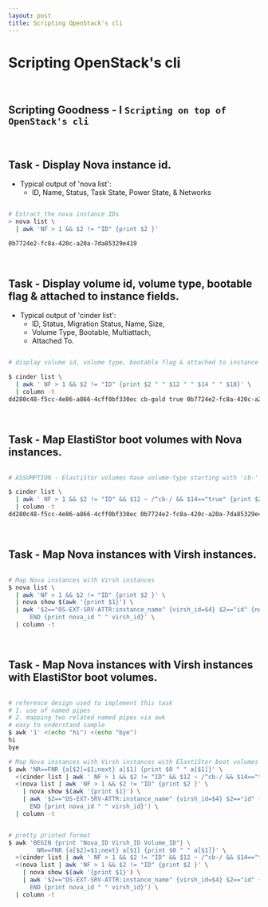 ```yaml
---
layout: post
title: Scripting OpenStack's cli
---
```


# Scripting OpenStack's cli

<br />

## Scripting Goodness - I ```Scripting on top of OpenStack's cli```

<br />

## Task - Display Nova instance id.

- Typical output of 'nova list':
  - ID, Name, Status, Task State, Power State, & Networks

```bash

# Extract the nova instance IDs
> nova list \
  | awk 'NF > 1 && $2 != "ID" {print $2 }'

0b7724e2-fc8a-420c-a20a-7da85329e419
```

<br />

## Task - Display volume id, volume type, bootable flag & attached to instance fields.

- Typical output of 'cinder list':
  - ID, Status, Migration Status, Name, Size,
  - Volume Type, Bootable, Multiattach,
  - Attached To.

```bash

# display volume id, volume type, bootable flag & attached to instance

$ cinder list \
  | awk ' NF > 1 && $2 != "ID" {print $2 " " $12 " " $14 " " $18}' \
  | column -t
dd280c48-f5cc-4e86-a866-4cff0bf330ec cb-gold true 0b7724e2-fc8a-420c-a20a-7da85329e419
```

<br />

## Task - Map ElastiStor boot volumes with Nova instances.

```bash

# ASSUMPTION - ElastiStor volumes have volume-type starting with 'cb-'

$ cinder list \
  | awk ' NF > 1 && $2 != "ID" && $12 ~ /^cb-/ && $14=="true" {print $2 " " $18}' \
  | column -t
dd280c48-f5cc-4e86-a866-4cff0bf330ec 0b7724e2-fc8a-420c-a20a-7da85329e419
```

<br />

## Task - Map Nova instances with Virsh instances.

```bash

# Map Nova instances with Virsh instances
$ nova list \
  | awk 'NF > 1 && $2 != "ID" {print $2 }' \
  | nova show $(awk '{print $1}') \
  | awk '$2=="OS-EXT-SRV-ATTR:instance_name" {virsh_id=$4} $2=="id" {nova_id=$4} \
      END {print nova_id " " virsh_id}' \
  | column -t
```

<br />

## Task - Map Nova instances with Virsh instances with ElastiStor boot volumes.

```bash

# reference design used to implement this task
# 1. use of named pipes
# 2. mapping two related named pipes via awk
# easy to understand sample
$ awk '1' <(echo "hi") <(echo "bye")
hi
bye

# Map Nova instances with Virsh instances with ElastiStor boot volumes
$ awk 'NR==FNR {a[$2]=$1;next} a[$1] {print $0 " " a[$1]}' \
  <(cinder list | awk ' NF > 1 && $2 != "ID" && $12 ~ /^cb-/ && $14=="true" {print $2 " " $18}') \
  <(nova list | awk 'NF > 1 && $2 != "ID" {print $2 }' \
    | nova show $(awk '{print $1}') \
    | awk '$2=="OS-EXT-SRV-ATTR:instance_name" {virsh_id=$4} $2=="id" {nova_id=$4} \
      END {print nova_id " " virsh_id}') \
  | column -t


# pretty printed format
$ awk 'BEGIN {print "Nova_ID Virsh_ID Volume_ID"} \
        NR==FNR {a[$2]=$1;next} a[$1] {print $0 " " a[$1]}' \
  <(cinder list | awk ' NF > 1 && $2 != "ID" && $12 ~ /^cb-/ && $14=="true" {print $2 " " $18}') \
  <(nova list | awk 'NF > 1 && $2 != "ID" {print $2 }' \
    | nova show $(awk '{print $1}') \
    | awk '$2=="OS-EXT-SRV-ATTR:instance_name" {virsh_id=$4} $2=="id" {nova_id=$4} \
      END {print nova_id " " virsh_id}') \
  | column -t
```
